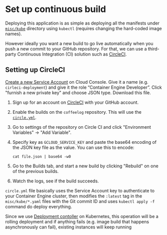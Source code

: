 # Set up continuous build

Deploying this application is as simple as deploying all the manifests under
[`misc/kube`](/misc/kube) directory using `kubectl` (requires changing the
hard-coded image names).

However ideally you want a new build to go live automatically when you push
a new commit to your GitHub repository. For that, we can use a third-party
Continuous Integration (CI) solution such as [CircleCI](http://circleci.com).

## Setting up CircleCI

[Create a new Service
Account](https://console.cloud.google.com/iam-admin/serviceaccounts/) on Cloud
Console. Give it a name (e.g. `cirleci-deployment`) and give it the role
“Container Engine Developer”. Click "furnish a new private key" and choose JSON
type. Download this file.

1. Sign up for an account on [CircleCI](http://circleci.com) with your GitHub
account.

1. Enable the builds on the `coffeelog` repository. This will use the
[`circle.yml`](/circle.yml).

1. Go to settings of the repository on Circle CI and click "Environment Variables"
   &rarr; "Add Variable".

1. Specify key as `GCLOUD_SERVICE_KEY` and paste the base64 encoding of the
   JSON key file as the value. You can use this to encode:

       cat file.json | base64 -w0

1. Go to the Builds tab, and start a new build by clicking "Rebuild" on one of
   the previous builds.

1. Watch the logs, see if the build succeeds.


`circle.yml` file basically uses the Service Account key to authenticate
to your Container Engine cluster, then modifies the `:latest` tag in the
`misc/kube/*.yaml` files with the Git commit ID and uses `kubectl apply -f`
command do deploy everything.

Since we use [Deployment
contoller](https://kubernetes.io/docs/concepts/workloads/controllers/deployment/)
on Kubernetes, this operation will be a rolling deployment and if anything fails
(e.g. image build that happens asynchronously can fail), existing instances will
keep running
